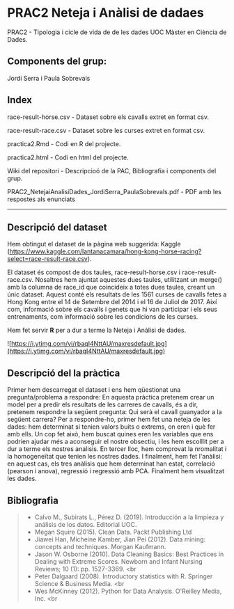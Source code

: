 # PRAC2 Neteja i Anàlisi de dadaes

PRAC2 - Tipologia i cicle de vida de de les dades UOC Màster en Ciència de Dades.

## Components del grup:
Jordi Serra i Paula Sobrevals

## Index

race-result-horse.csv - Dataset sobre els cavalls extret en format csv.

race-result-race.csv - Dataset sobre les curses extret en format csv.

practica2.Rmd - Codi en R del projecte.

practica2.html - Codi en html del projecte.

Wiki del repositori - Descripcioó de la PAC, Bibliografia i components del grup.

PRAC2_NetejaiAnalisiDades_JordiSerra_PaulaSobrevals.pdf - PDF amb les respostes als enunciats

___________________



## Descripció del dataset

Hem obtingut el dataset de la pàgina web suggerida: Kaggle (https://www.kaggle.com/lantanacamara/hong-kong-horse-racing?select=race-result-race.csv). 

El dataset és compost de dos taules, race-result-horse.csv i race-result-race.csv. Nosaltres hem ajuntat aquestes dues taules, utilitzant un merge() amb la columna de race_id que coincideix a totes dues taules, creant un únic dataset.
Aquest conté els resultats de les 1561 curses de cavalls fetes a Hong Kong entre el 14 de Setembre del 2014 i el 16 de Juliol de 2017. Així com, informació sobre els cavalls i genets que hi van participar i els seus entrenaments, com informació sobre les condicions de les curses.

Hem fet servir **R** per a dur a terme la Neteja i Anàlisi de dades.

![https://i.ytimg.com/vi/rbaqI4NttAU/maxresdefault.jpg](https://i.ytimg.com/vi/rbaqI4NttAU/maxresdefault.jpg) 

## Descripció del la pràctica

Primer hem descarregat el dataset i ens hem qüestionat una pregunta/problema a respondre: En aquesta pràctica pretenem crear un model per a predir els resultats de les carreres de cavalls, és a dir, pretenem respondre la següent pregunta: Qui serà el cavall guanyador a la següent carrera?
Per a respondre-ho, primer hem fet una neteja de les dades: hem determinat si tenien valors buits o extrems, on eren i què fer amb ells. Un cop fet això, hem buscat quines eren les variables que ens podrien ajudar més a aconseguir el nostre obsectiu, i les hem escolllit per a dur a terme els nostres analisis. En tercer lloc, hem comprovat la nromalitat i la homogeneïtat que tenien les nostres dades. I finalment, hem fet l'anàlisi: en aquest cas, els tres anàlisis que hem determinat han estat, correlació (pearson i anova), regressió i regressió amb PCA. Finalment hem visualitzat les dades.



## Bibliografia

> * Calvo M., Subirats L., Pérez D. (2019). Introducción a la limpieza y análisis de los datos. Editorial UOC.<br>
> * Megan Squire (2015). Clean Data. Packt Publishing Ltd <br>
> * Jiawei Han, Micheine Kamber, Jian Pei (2012). Data mining: concepts and techniques. Morgan Kaufmann.<br>
> * Jason W. Osborne (2010). Data Cleaning Basics: Best Practices in Dealing with Extreme Scores. Newborn and Infant Nursing Reviews; 10 (1): pp. 1527-3369. <br
> * Peter Dalgaard (2008). Introductory statistics with R. Springer Science & Business Media. <br
> * Wes McKinney (2012). Python for Data Analysis. O’Reilley Media, Inc. <br


